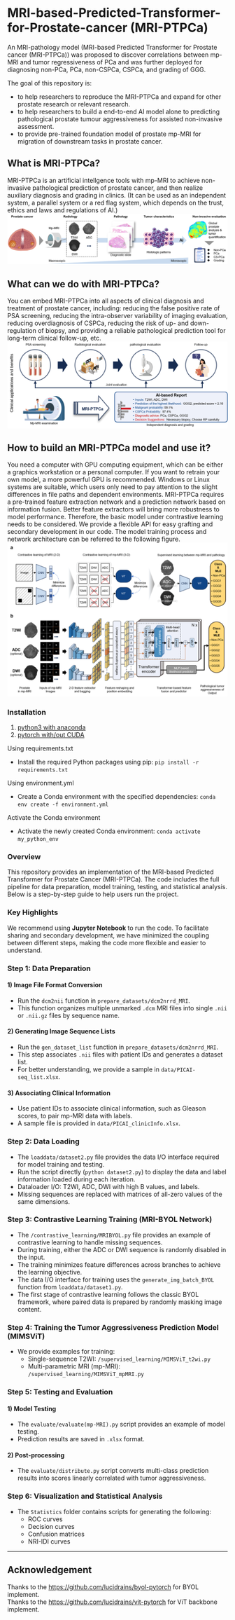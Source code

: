 # MRI-based-Predicted-Transformer-for-Prostate-cancer (MRI-PTPCa)
An MRI-pathology model (MRI-based Predicted Transformer for Prostate cancer (MRI-PTPCa)) was proposed to discover correlations between mp-MRI and tumor regressiveness of PCa and was further deployed for diagnosing non-PCa, PCa, non-CSPCa, CSPCa, and grading of GGG.

The goal of this repository is:
- to help researchers to reproduce the MRI-PTPCa  and expand for other prostate research or relevant research.
- to help researchers to build a end-to-end AI model alone to predicting pathological prostate tumour aggressiveness for assisted non-invasive assessment.
- to provide pre-trained foundation model of prostate mp-MRI for migration of downstream tasks in prostate cancer.

## What is MRI-PTPCa?
MRI-PTPCa is an artificial intellgence tools with mp-MRI to achieve non-invasive pathological prediction of prostate cancer, and then realize auxiliary diagnosis and grading in clinics. (It can be used as an independent system, a parallel system or a red flag system, which depends on the trust, ethics and laws and regulations of AI.)
![orig](https://github.com/StandWisdom/MRI-based-Predicted-Transformer-for-Prostate-cancer/blob/main/data/study%20design.png)<br>

## What can we do with MRI-PTPCa?
You can embed MRI-PTPCa into all aspects of clinical diagnosis and treatment of prostate cancer, including: reducing the false positive rate of PSA screening, reducing the intra-observer variability of imaging evaluation, reducing overdiagnosis of CSPCa, reducing the risk of up- and down-regulation of biopsy, and providing a reliable pathological prediction tool for long-term clinical follow-up, etc.
![orig](https://github.com/StandWisdom/MRI-based-Predicted-Transformer-for-Prostate-cancer/blob/main/data/clinical%20benifits.png)<br>

## How to build an MRI-PTPCa model and use it?
You need a computer with GPU computing equipment, which can be either a graphics workstation or a personal computer. If you want to retrain your own model, a more powerful GPU is recommended. Windows or Linux systems are suitable, which users only need to pay attention to the slight differences in file paths and dependent environments. MRI-PTPCa requires a pre-trained feature extraction network and a prediction network based on information fusion. Better feature extractors will bring more robustness to model performance. Therefore, the basic model under contrastive learning needs to be considered. We provide a flexible API for easy grafting and secondary development in our code. The model training process and network architecture can be referred to the following figure.
![orig](https://github.com/StandWisdom/MRI-based-Predicted-Transformer-for-Prostate-cancer/blob/main/data/workflow.png)<br>

### Installation
1. [python3 with anaconda](https://www.continuum.io/downloads)
2. [pytorch with/out CUDA](http://pytorch.org)

Using requirements.txt
- Install the required Python packages using pip:
`pip install -r requirements.txt`

Using environment.yml
- Create a Conda environment with the specified dependencies:
`conda env create -f environment.yml`

Activate the Conda environment
- Activate the newly created Conda environment:
`conda activate my_python_env`

### **Overview**
This repository provides an implementation of the MRI-based Predicted Transformer for Prostate Cancer (MRI-PTPCa). The code includes the full pipeline for data preparation, model training, testing, and statistical analysis. Below is a step-by-step guide to help users run the project.


### **Key Highlights**

We recommend using **Jupyter Notebook** to run the code. To facilitate sharing and secondary development, we have minimized the coupling between different steps, making the code more flexible and easier to understand.


### **Step 1: Data Preparation**

#### 1) **Image File Format Conversion**
   - Run the `dcm2nii` function in `prepare_datasets/dcm2nrrd_MRI`.
   - This function organizes multiple unmarked `.dcm` MRI files into single `.nii` or `.nii.gz` files by sequence name.

#### 2) **Generating Image Sequence Lists**
   - Run the `gen_dataset_list` function in `prepare_datasets/dcm2nrrd_MRI`.
   - This step associates `.nii` files with patient IDs and generates a dataset list.
   - For better understanding, we provide a sample in `data/PICAI-seq_list.xlsx`.

#### 3) **Associating Clinical Information**
   - Use patient IDs to associate clinical information, such as Gleason scores, to pair mp-MRI data with labels.
   - A sample file is provided in `data/PICAI_clinicInfo.xlsx`.

### **Step 2: Data Loading**

- The `loaddata/dataset2.py` file provides the data I/O interface required for model training and testing.
- Run the script directly (`python dataset2.py`) to display the data and label information loaded during each iteration.
- Dataloader I/O: T2WI, ADC, DWI with high B values, and labels.
- Missing sequences are replaced with matrices of all-zero values of the same dimensions.

### **Step 3: Contrastive Learning Training (MRI-BYOL Network)**

- The `/contrastive_learning/MRIBYOL.py` file provides an example of contrastive learning to handle missing sequences.
- During training, either the ADC or DWI sequence is randomly disabled in the input.
- The training minimizes feature differences across branches to achieve the learning objective.
- The data I/O interface for training uses the `generate_img_batch_BYOL` function from `loaddata/dataset1.py`.
- The first stage of contrastive learning follows the classic BYOL framework, where paired data is prepared by randomly masking image content.

### **Step 4: Training the Tumor Aggressiveness Prediction Model (MIMSViT)**

- We provide examples for training:
  - Single-sequence T2WI: `/supervised_learning/MIMSViT_t2wi.py`
  - Multi-parametric MRI (mp-MRI): `/supervised_learning/MIMSViT_mpMRI.py`

### **Step 5: Testing and Evaluation**

#### 1) **Model Testing**
   - The `evaluate/evaluate(mp-MRI).py` script provides an example of model testing.
   - Prediction results are saved in `.xlsx` format.

#### 2) **Post-processing**
   - The `evaluate/distribute.py` script converts multi-class prediction results into scores linearly correlated with tumor aggressiveness.

### **Step 6: Visualization and Statistical Analysis**

- The `Statistics` folder contains scripts for generating the following:
  - ROC curves
  - Decision curves
  - Confusion matrices
  - NRI-IDI curves

---
## Acknowledgement
Thanks to the https://github.com/lucidrains/byol-pytorch for BYOL implement.<br>
Thanks to the https://github.com/lucidrains/vit-pytorch for ViT backbone implement.<br>
